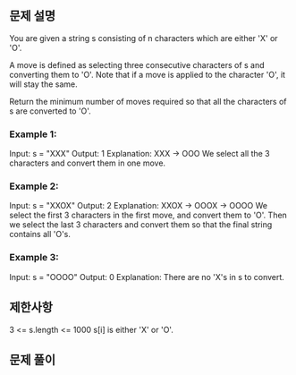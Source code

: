 ## 문제 설명

You are given a string s consisting of n characters which are either 'X' or 'O'.

A move is defined as selecting three consecutive characters of s and converting them to 'O'. Note that if a move is applied to the character 'O', it will stay the same.

Return the minimum number of moves required so that all the characters of s are converted to 'O'.

### Example 1:

Input: s = "XXX"
Output: 1
Explanation: XXX -> OOO
We select all the 3 characters and convert them in one move.

### Example 2:

Input: s = "XXOX"
Output: 2
Explanation: XXOX -> OOOX -> OOOO
We select the first 3 characters in the first move, and convert them to 'O'.
Then we select the last 3 characters and convert them so that the final string contains all 'O's.

### Example 3:

Input: s = "OOOO"
Output: 0
Explanation: There are no 'X's in s to convert.

## 제한사항

3 <= s.length <= 1000
s[i] is either 'X' or 'O'.

## 문제 풀이
